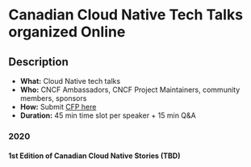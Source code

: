 # Canadian Cloud Native Tech Talks organized Online

## Description

  - **What:** Cloud Native tech talks
  - **Who:** CNCF Ambassadors, CNCF Project Maintainers, community members, sponsors
  - **How:** Submit [CFP here](https://www.papercall.io/virtual-cncf-eastern-canada)
  - **Duration:** 45 min time slot per speaker + 15 min Q&A

### 2020

#### 1st Edition of Canadian Cloud Native Stories (TBD)
